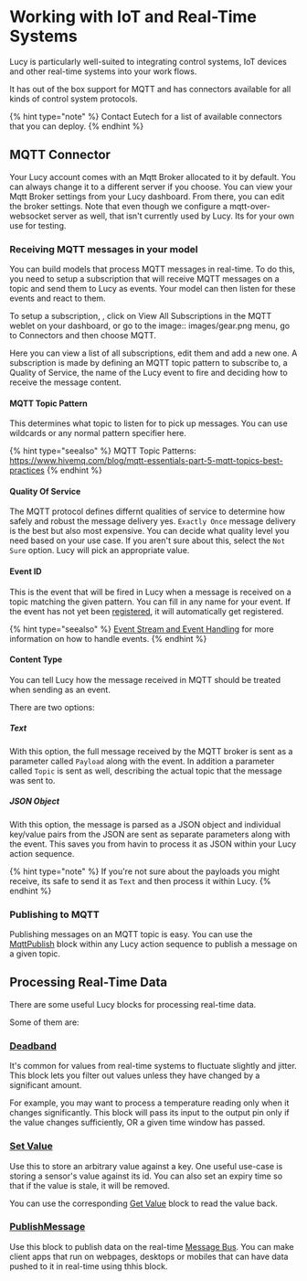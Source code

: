 

# Working with IoT and Real-Time Systems

Lucy is particularly well-suited to integrating control systems, IoT devices and other real-time systems into your work flows.

It has out of the box support for MQTT and has connectors available for all kinds of control system protocols.

{% hint type="note" %}
    Contact Eutech for a list of available connectors that you can deploy. {% endhint %}


## MQTT Connector
Your Lucy account comes with an Mqtt Broker allocated to it by default.
You can always change it to a different server if you choose.
You can view your Mqtt Broker settings from your Lucy dashboard.
From there, you can edit the broker settings.
Note that even though we configure a mqtt-over-websocket server as well, that isn't currently used by Lucy.
Its for your own use for testing.

### Receiving MQTT messages in your model
You can build models that process MQTT messages in real-time. 
To do this, you need to setup a subscription that will receive MQTT messages on a topic and send them to Lucy as events.
Your model can then listen for these events and react to them.

To setup a subscription, , click on View All Subscriptions in the MQTT weblet on your dashboard, or go to the image:: images/gear.png
menu, go to Connectors and then choose MQTT.

Here you can view a list of all subscriptions, edit them and add a new one.
A subscription is made by defining an MQTT topic pattern to subscribe to, a Quality of Service, 
the name of the Lucy event to fire and deciding how to receive the message content.

#### MQTT Topic Pattern
This determines what topic to listen for to pick up messages.
You can use wildcards or any normal pattern specifier here.

{% hint type="seealso" %}
    MQTT Topic Patterns: https://www.hivemq.com/blog/mqtt-essentials-part-5-mqtt-topics-best-practices {% endhint %}

#### Quality Of Service
The MQTT protocol defines differnt qualities of service to determine how safely and robust the message delivery yes.
`Exactly Once` message delivery is the best but also most expensive.
You can decide what quality level you need based on your use case. If you aren't sure about this, select the `Not Sure` option.
Lucy will pick an appropriate value.

#### Event ID
This is the event that will be fired in Lucy when a message is received on a topic matching the given pattern.
You can fill in any name for your event.
If the event has not yet been [registered](events.md#eventsregister), it will automatically get registered.

{% hint type="seealso" %}
    [Event Stream and Event Handling](events.md#eventhandling)  for more information on how to handle events. {% endhint %}


#### Content Type
You can tell Lucy how the message received in MQTT should be treated when sending as an event.

There are two options:

##### Text
With this option, the full message received by the MQTT broker is sent as a parameter called `Payload` along with the event.
In addition a parameter called `Topic` is sent as well, describing the actual topic that the message was sent to.

##### JSON Object
With this option, the message is parsed as a JSON object and individual key/value pairs from the JSON are sent as separate parameters along with the event.
This saves you from havin to process it as JSON within your Lucy action sequence.

{% hint type="note" %}
    If you're not sure about the payloads you might receive, its safe to send it as `Text` and then process it within Lucy. {% endhint %}


### Publishing to MQTT
Publishing messages on an MQTT topic is easy.
You can use the [MqttPublish](blocks.md#mqttpublish-ref) block within any Lucy action sequence to publish a message on a given topic.


## Processing Real-Time Data
There are some useful Lucy blocks for processing real-time data.

Some of them are:

### [Deadband](blocks.md#deadband-ref)
It's common for values from real-time systems to fluctuate slightly and jitter.
This block lets you filter out values unless they have changed by a significant amount.

For example, you may want to process a temperature reading only when it changes significantly.
This block will pass its input to the output pin only if the value changes sufficiently, OR a given time window has passed.


### [Set Value](blocks.md#setinredis-ref)
Use this to store an arbitrary value against a key.
One useful use-case is storing a sensor's value against its id.
You can also set an expiry time so that if the value is stale, it will be removed.

You can use the corresponding [Get Value](blocks.md#getfromredis-ref) block to read the value back.

### [PublishMessage](blocks.md#publishmessage-ref)
Use this block to publish data on the real-time [Message Bus](messagebus.md#messagebus).
You can make client apps that run on webpages, desktops or mobiles that can have data pushed to it in real-time using thhis block.